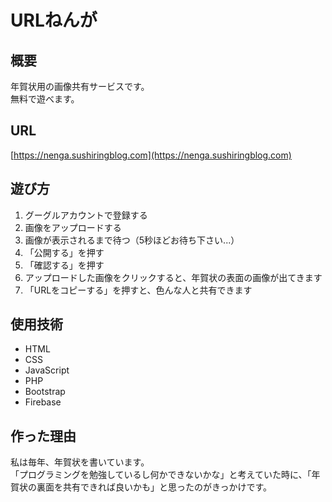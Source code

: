 # URLねんが
  
## 概要
年賀状用の画像共有サービスです。  
無料で遊べます。

## URL
[https://nenga.sushiringblog.com](https://nenga.sushiringblog.com)

## 遊び方
1. グーグルアカウントで登録する
2. 画像をアップロードする
3. 画像が表示されるまで待つ（5秒ほどお待ち下さい...）
4. 「公開する」を押す
5. 「確認する」を押す
6. アップロードした画像をクリックすると、年賀状の表面の画像が出てきます
7. 「URLをコピーする」を押すと、色んな人と共有できます

## 使用技術
- HTML
- CSS
- JavaScript
- PHP
- Bootstrap
- Firebase

## 作った理由
私は毎年、年賀状を書いています。  
「プログラミングを勉強しているし何かできないかな」と考えていた時に、「年賀状の裏面を共有できれば良いかも」と思ったのがきっかけです。
